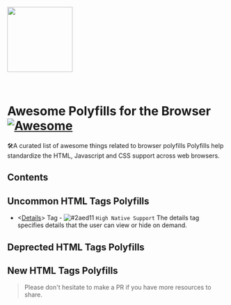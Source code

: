  <br>
    <img width="150" height="150" src="https://i.imgur.com/HCClYwF.png" />
  <br>
  <br>
  <br>
</p>

# Awesome Polyfills for the Browser [![Awesome](https://cdn.rawgit.com/sindresorhus/awesome/d7305f38d29fed78fa85652e3a63e154dd8e8829/media/badge.svg)](https://github.com/sindresorhus/awesome)
🛠️A curated list of awesome things related to browser polyfills
Polyfills help standardize the HTML, Javascript and CSS support across web browsers. 

## Contents

## Uncommon HTML Tags Polyfills

 - <[Details](https://github.com/rstacruz/details-polyfill)> Tag - ![#2aed11](https://placehold.it/12/2aed11/000000?text=+) `High Native Support` The details tag specifies details that the user can view or hide on demand.



## Deprected HTML Tags Polyfills


## New HTML Tags Polyfills


> Please don't hesitate to make a PR if you have more resources to share.
